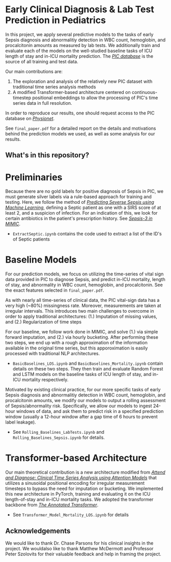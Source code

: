 # Early Clinical Diagnosis & Lab Test Prediction in Pediatrics

In this project, we apply several predictive models to the tasks of early Sepsis diagnosis and abnormalitiy detection in WBC count, hemoglobin, and procalcitonin amounts as measured by lab tests. We additionally train and evaluate each of the models on the well-studied baseline tasks of ICU length of stay and in-ICU mortality prediction. The [*PIC database*](https://www.nature.com/articles/s41597-020-0355-4) is the source of all training and test data. 

Our main contributions are:
  1. The exploration and analysis of the relatively new PIC dataset with traditional time series analysis methods
  2. A modified Transformer-based architecture centered on continuous-timestep positional embeddings to allow the processing of PIC's time series data in full resolution.

In order to reproduce our results, one should request access to the PIC database on [*Physionet*](https://physionet.org/content/picdb/1.0.0/).

See `final_paper.pdf` for a detailed report on the details and motivations behind the prediction models we used, as well as some analysis for our results.

## What's in this repository? 

# Preliminaries 

Because there are no gold labels for positive diagnosis of Sepsis in PIC, we must generate silver labels via a rule-based approach for training and testing. Here, we follow the method of [*Predicting Severse Sepsis using Machine Learning*](https://www.ncbi.nlm.nih.gov/pmc/articles/PMC6798083/), defining a Septic patient as one with a SIRS score of at least 2, and a suspicion of infection. For an indication of this, we look for certain antibiotics in the patient's prescription history. See [*Sepsis-3 in MIMIC*](https://github.com/alistairewj/sepsis3-mimic).

- `ExtractSeptic.ipynb` contains the code used to extract a list of the ID's of Septic patients

# Baseline Models 

For our prediction models, we focus on utilizing the time-series of vital sign data provided in PIC to diagnose Sepsis, and predict in-ICU mortality, length of stay, and abnormality in WBC count, hemoglobin, and procalcitonin. See the exact features selected in `final_paper.pdf`. 

As with nearly all time-series of clinical data, the PIC vital-sign data has a very high (~80%) missingness rate. Moreover, measurements are taken at irregular intervals. This introduces two main challenges to overcome in order to apply traditional architectures: (1.) Imputation of missing values, and (2.) Regularization of time steps

For our baseline, we follow work done in MIMIC, and solve (1.) via simple forward imputation, and (2.) via hourly bucketing. After performing these two steps, we end up with a rough approximation of the information available in the original time series, but this apporoximation is easily processed with traditional NLP architectures. 

- `BasicBaselines_LOS.ipynb` and `BasicBaselines_Mortality.ipynb` contain details on these two steps. They then train and evaluate Random Forest and LSTM models on the baseline tasks of ICU length of stay, and in-ICU mortality respectively. 

Motivated by existing clinical practice, for our more specific tasks of early Sepsis diagnosis and abnormalitiy detection in WBC count, hemoglobin, and procalcitonin amounts, we modify our models to output a rolling assessment of Sepsis/abnormality risk. Specifically, we allow our models to ingest 24-hour windows of data, and ask them to predict risk in a specified prediction window (usually a 12-hour window after a gap time of 6 hours to prevent label leakage).

- See `Rolling_Baselines_LabTests.ipynb` and `Rolling_Baselines_Sepsis.ipynb` for details.

# Transformer-based Architecture 

Our main theoretical contribution is a new architecture modified from [*Attend and Diagnose: Clinical Time Series Analysis using Attention Models*](https://arxiv.org/abs/1711.03905) that utilizes a sinusoidal positional encoding for irregular measurement timesteps to bypass the need for imputation or bucketing. We implemented this new architecture in PyTorch, training and evaluating it on the ICU length-of-stay and in-ICU mortality tasks. We adopted the transformer backbone from [*The Annotated Transformer*](http://nlp.seas.harvard.edu/2018/04/03/attention.html).

- See `Transformer_Model_Mortality_LOS.ipynb` for details

## Acknowledgements

We would like to thank Dr.  Chase Parsons for his clinical insights in the project.  We wouldalso  like  to  thank  Matthew  McDermott  and  Professor  Peter  Szolovits  for  their  valuable feedback and help in framing the project.


